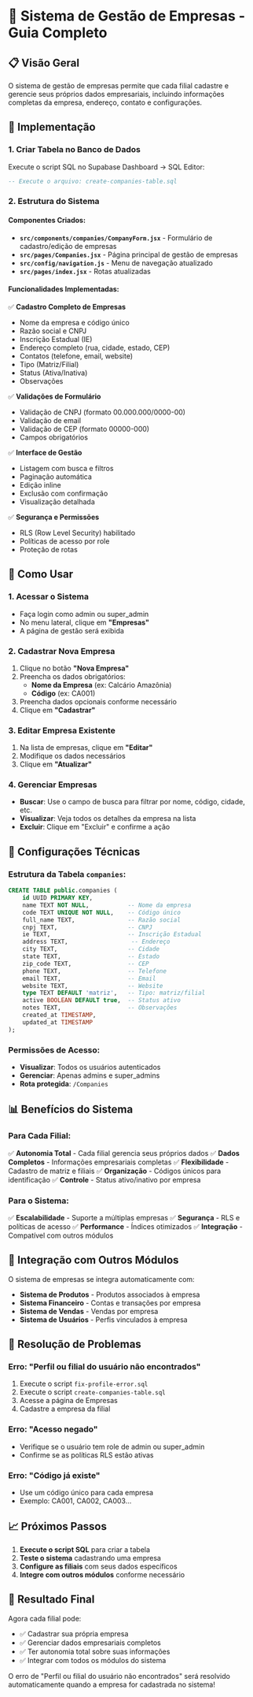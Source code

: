 # 🏢 Sistema de Gestão de Empresas - Guia Completo

## 📋 Visão Geral

O sistema de gestão de empresas permite que cada filial cadastre e gerencie seus próprios dados empresariais, incluindo informações completas da empresa, endereço, contato e configurações.

## 🚀 Implementação

### 1. **Criar Tabela no Banco de Dados**

Execute o script SQL no Supabase Dashboard → SQL Editor:

```sql
-- Execute o arquivo: create-companies-table.sql
```

### 2. **Estrutura do Sistema**

#### **Componentes Criados:**

- **`src/components/companies/CompanyForm.jsx`** - Formulário de cadastro/edição de empresas
- **`src/pages/Companies.jsx`** - Página principal de gestão de empresas
- **`src/config/navigation.js`** - Menu de navegação atualizado
- **`src/pages/index.jsx`** - Rotas atualizadas

#### **Funcionalidades Implementadas:**

✅ **Cadastro Completo de Empresas**
- Nome da empresa e código único
- Razão social e CNPJ
- Inscrição Estadual (IE)
- Endereço completo (rua, cidade, estado, CEP)
- Contatos (telefone, email, website)
- Tipo (Matriz/Filial)
- Status (Ativa/Inativa)
- Observações

✅ **Validações de Formulário**
- Validação de CNPJ (formato 00.000.000/0000-00)
- Validação de email
- Validação de CEP (formato 00000-000)
- Campos obrigatórios

✅ **Interface de Gestão**
- Listagem com busca e filtros
- Paginação automática
- Edição inline
- Exclusão com confirmação
- Visualização detalhada

✅ **Segurança e Permissões**
- RLS (Row Level Security) habilitado
- Políticas de acesso por role
- Proteção de rotas

## 🎯 Como Usar

### **1. Acessar o Sistema**
- Faça login como admin ou super_admin
- No menu lateral, clique em **"Empresas"**
- A página de gestão será exibida

### **2. Cadastrar Nova Empresa**
1. Clique no botão **"Nova Empresa"**
2. Preencha os dados obrigatórios:
   - **Nome da Empresa** (ex: Calcário Amazônia)
   - **Código** (ex: CA001)
3. Preencha dados opcionais conforme necessário
4. Clique em **"Cadastrar"**

### **3. Editar Empresa Existente**
1. Na lista de empresas, clique em **"Editar"**
2. Modifique os dados necessários
3. Clique em **"Atualizar"**

### **4. Gerenciar Empresas**
- **Buscar**: Use o campo de busca para filtrar por nome, código, cidade, etc.
- **Visualizar**: Veja todos os detalhes da empresa na lista
- **Excluir**: Clique em "Excluir" e confirme a ação

## 🔧 Configurações Técnicas

### **Estrutura da Tabela `companies`:**

```sql
CREATE TABLE public.companies (
    id UUID PRIMARY KEY,
    name TEXT NOT NULL,           -- Nome da empresa
    code TEXT UNIQUE NOT NULL,    -- Código único
    full_name TEXT,               -- Razão social
    cnpj TEXT,                    -- CNPJ
    ie TEXT,                      -- Inscrição Estadual
    address TEXT,                  -- Endereço
    city TEXT,                    -- Cidade
    state TEXT,                   -- Estado
    zip_code TEXT,                -- CEP
    phone TEXT,                   -- Telefone
    email TEXT,                   -- Email
    website TEXT,                 -- Website
    type TEXT DEFAULT 'matriz',   -- Tipo: matriz/filial
    active BOOLEAN DEFAULT true,  -- Status ativo
    notes TEXT,                   -- Observações
    created_at TIMESTAMP,
    updated_at TIMESTAMP
);
```

### **Permissões de Acesso:**

- **Visualizar**: Todos os usuários autenticados
- **Gerenciar**: Apenas admins e super_admins
- **Rota protegida**: `/Companies`

## 📊 Benefícios do Sistema

### **Para Cada Filial:**
✅ **Autonomia Total** - Cada filial gerencia seus próprios dados
✅ **Dados Completos** - Informações empresariais completas
✅ **Flexibilidade** - Cadastro de matriz e filiais
✅ **Organização** - Códigos únicos para identificação
✅ **Controle** - Status ativo/inativo por empresa

### **Para o Sistema:**
✅ **Escalabilidade** - Suporte a múltiplas empresas
✅ **Segurança** - RLS e políticas de acesso
✅ **Performance** - Índices otimizados
✅ **Integração** - Compatível com outros módulos

## 🔄 Integração com Outros Módulos

O sistema de empresas se integra automaticamente com:

- **Sistema de Produtos** - Produtos associados à empresa
- **Sistema Financeiro** - Contas e transações por empresa
- **Sistema de Vendas** - Vendas por empresa
- **Sistema de Usuários** - Perfis vinculados à empresa

## 🚨 Resolução de Problemas

### **Erro: "Perfil ou filial do usuário não encontrados"**
1. Execute o script `fix-profile-error.sql`
2. Execute o script `create-companies-table.sql`
3. Acesse a página de Empresas
4. Cadastre a empresa da filial

### **Erro: "Acesso negado"**
- Verifique se o usuário tem role de admin ou super_admin
- Confirme se as políticas RLS estão ativas

### **Erro: "Código já existe"**
- Use um código único para cada empresa
- Exemplo: CA001, CA002, CA003...

## 📈 Próximos Passos

1. **Execute o script SQL** para criar a tabela
2. **Teste o sistema** cadastrando uma empresa
3. **Configure as filiais** com seus dados específicos
4. **Integre com outros módulos** conforme necessário

## 🎉 Resultado Final

Agora cada filial pode:
- ✅ Cadastrar sua própria empresa
- ✅ Gerenciar dados empresariais completos
- ✅ Ter autonomia total sobre suas informações
- ✅ Integrar com todos os módulos do sistema

O erro de "Perfil ou filial do usuário não encontrados" será resolvido automaticamente quando a empresa for cadastrada no sistema!




